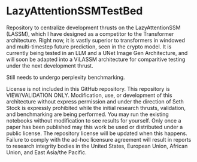 # LazyAttentionSSMTestBed
Repository to centralize development thrusts on the LazyAttentionSSM (LASSM), which I have designed as a competitor to the Transformer architecture. Right now, it is vastly superior to transformers in windowed and multi-timestep future prediction, seen in the crypto model. It is currently being tested in an LLM and a UNet Image Gen Architecture, and will soon be adapted into a ViLASSM architecture for comparitive testing under the next development thrust.

Still needs to undergo perplexity benchmarking.

License is not included in this GitHub repository. This repository is VIEW/VALIDATION ONLY. Modification, use, or development of this architecture without express permission and under the direction of Seth Stock is expressly prohibited while the initial research thrusts, validation, and benchmarking are being performed. You may run the existing notebooks without modification to see results for yourself. Only once a paper has been published may this work be used or distributed under a public license. The repository license will be updated when this happens. Failure to comply with the ad-hoc licensure agreement will result in reports to research integrity bodies in the United States, European Union, African Union, and East Asia/the Pacific.
